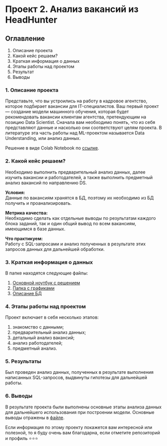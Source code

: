 # Проект 2. Анализ вакансий из HeadHunter

## Оглавление  
1. Описание проекта
2. Какой кейс решаем?
3. Краткая информация о данных
4. Этапы работы над проектом
5. Результат
6. Выводы

### 1. Описание проекта    
Представьте, что вы устроились на работу в кадровое агентство, которое подбирает вакансии для IT-специалистов. Ваш первый проект — создание модели машинного обучения, которая будет рекомендовать вакансии клиентам агентства, претендующим на позицию Data Scientist. Сначала вам необходимо понять, что из себя представляют данные и насколько они соответствуют целям проекта. В литературе эта часть работы над ML-проектом называется Data Understanding, или анализ данных.

Решение в виде Colab Notebook по [ссылке](https://drive.google.com/file/d/1AHtm-8NKc2QJjIZaO2vgtCqVrgnOGUDs/view?usp=drive_link).


### 2. Какой кейс решаем? 

Необходимо выполнить предварительный анализ данных, далее изучить вакансии и работодателей, а также выполнить предметный анализ вакансий по направлению DS.

**Условия:**  
Данные по вакансиям хранятся в БД, поэтому их необходимо из БД получить и проанализировать.

**Метрика качества:**     
Необходимо сделать как отдельные выводы по результатам каждого блока заданий, так и один общий вывод по всем вакансиям, имеющимся в базе данных.

**Что практикуем:**     
Работу с SQL-запросами и анализ полученных в результате этих запросов данных для дальнейшей обработки.

### 3. Краткая информация о данных
В папке находятся следующие файлы:
1) [Основной ноутбук с решением](https://github.com/Daria26g/SF-HW/blob/main/Project_2/Project_2_SQL_resume.ipynb)
2) [Папка с графиками](https://github.com/Daria26g/SF-HW/tree/main/Project_2/plotly)
3) [Описание БД](https://github.com/Daria26g/SF-HW/blob/main/Project_2/description_DB.docx)

### 4. Этапы работы над проектом  
Проект включает в себя несколько этапов:
1) знакомство с данными;
2) предварительный анализ данных;
3) детальный анализ вакансий;
4) анализ работодателей;
5) предметный анализ.

### 5. Результаты  
Был проведен анализ данных, полученных в результате выполнения написанных SQL-запросов, выдвинуты гипотезы для дальнейшей работы.

### 6. Выводы  
В результате проекта были выполнены основные этапы анализа данных для дальнейшего использования при построении модели.
Основные выводы отражены в [файле](https://github.com/Daria26g/SF-HW/blob/main/Project_2/Project_2_SQL_resume.ipynb).



Если информация по этому проекту покажется вам интересной или полезной, то я буду очень вам благодарна, если отметите репозиторий и профиль ⭐️⭐️⭐️